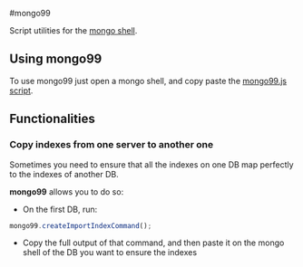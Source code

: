 #mongo99

Script utilities for the [mongo shell](http://docs.mongodb.org/v2.2/mongo/).

## Using mongo99

To use mongo99 just open a mongo shell, and copy paste the [mongo99.js script](mongo99.js).

## Functionalities

### Copy indexes from one server to another one

Sometimes you need to ensure that all the indexes on one DB map perfectly to the indexes of another DB.

**mongo99** allows you to do so:

- On the first DB, run:

```javascript
mongo99.createImportIndexCommand();
```

- Copy the full output of that command, and then paste it on the mongo shell of the DB you
want to ensure the indexes